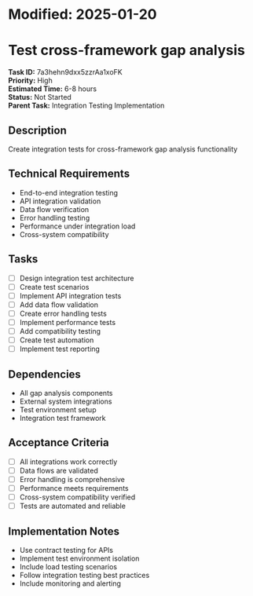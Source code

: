 # Modified: 2025-01-20

# Test cross-framework gap analysis

**Task ID:** 7a3hehn9dxx5zzrAa1xoFK  
**Priority:** High  
**Estimated Time:** 6-8 hours  
**Status:** Not Started  
**Parent Task:** Integration Testing Implementation

## Description
Create integration tests for cross-framework gap analysis functionality

## Technical Requirements
- End-to-end integration testing
- API integration validation
- Data flow verification
- Error handling testing
- Performance under integration load
- Cross-system compatibility

## Tasks
- [ ] Design integration test architecture
- [ ] Create test scenarios
- [ ] Implement API integration tests
- [ ] Add data flow validation
- [ ] Create error handling tests
- [ ] Implement performance tests
- [ ] Add compatibility testing
- [ ] Create test automation
- [ ] Implement test reporting

## Dependencies
- All gap analysis components
- External system integrations
- Test environment setup
- Integration test framework

## Acceptance Criteria
- [ ] All integrations work correctly
- [ ] Data flows are validated
- [ ] Error handling is comprehensive
- [ ] Performance meets requirements
- [ ] Cross-system compatibility verified
- [ ] Tests are automated and reliable

## Implementation Notes
- Use contract testing for APIs
- Implement test environment isolation
- Include load testing scenarios
- Follow integration testing best practices
- Include monitoring and alerting
